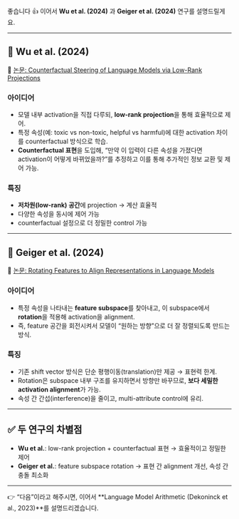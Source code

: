 좋습니다 👍 이어서 **Wu et al. (2024)** 과 **Geiger et al. (2024)** 연구를 설명드릴게요.



------





## **🔹 Wu et al. (2024)**





📄 [논문: Counterfactual Steering of Language Models via Low-Rank Projections](https://arxiv.org/pdf/2404.03592)





### **아이디어**





- 모델 내부 activation을 직접 다루되, **low-rank projection**을 통해 효율적으로 제어.
- 특정 속성(예: toxic vs non-toxic, helpful vs harmful)에 대한 activation 차이를 counterfactual 방식으로 학습.
- **Counterfactual 표현**을 도입해, “만약 이 입력이 다른 속성을 가졌다면 activation이 어떻게 바뀌었을까?”를 추정하고 이를 통해 추가적인 정보 교환 및 제어 가능.







### **특징**





- **저차원(low-rank) 공간**에 projection → 계산 효율적
- 다양한 속성을 동시에 제어 가능
- counterfactual 설정으로 더 정밀한 control 가능





------





## **🔹 Geiger et al. (2024)**





📄 [논문: Rotating Features to Align Representations in Language Models](https://arxiv.org/pdf/2303.02536)





### **아이디어**





- 특정 속성을 나타내는 **feature subspace**를 찾아내고, 이 subspace에서 **rotation**을 적용해 activation을 alignment.
- 즉, feature 공간을 회전시켜서 모델이 “원하는 방향”으로 더 잘 정렬되도록 만드는 방식.







### **특징**





- 기존 shift vector 방식은 단순 평행이동(translation)만 제공 → 표현력 한계.
- Rotation은 subspace 내부 구조를 유지하면서 방향만 바꾸므로, **보다 세밀한 activation alignment**가 가능.
- 속성 간 간섭(interference)을 줄이고, multi-attribute control에 유리.





------





## **✅ 두 연구의 차별점**





- **Wu et al.**: low-rank projection + counterfactual 표현 → 효율적이고 정밀한 제어
- **Geiger et al.**: feature subspace rotation → 표현 간 alignment 개선, 속성 간 충돌 최소화





------



👉 “다음”이라고 해주시면, 이어서 **Language Model Arithmetic (Dekoninck et al., 2023)**를 설명드리겠습니다.